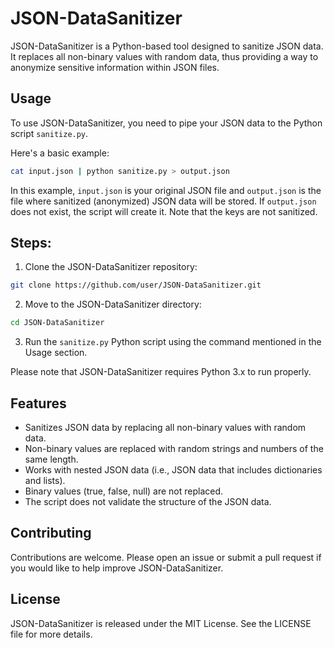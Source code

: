 # JSON-DataSanitizer

JSON-DataSanitizer is a Python-based tool designed to sanitize JSON data. It replaces all non-binary values with random data, thus providing a way to anonymize sensitive information within JSON files.

## Usage

To use JSON-DataSanitizer, you need to pipe your JSON data to the Python script `sanitize.py`. 

Here's a basic example:

```bash
cat input.json | python sanitize.py > output.json
```

In this example, `input.json` is your original JSON file and `output.json` is the file where sanitized (anonymized) JSON data will be stored. If `output.json` does not exist, the script will create it. Note that the keys are not sanitized. 

## Steps:

1. Clone the JSON-DataSanitizer repository:
```bash
git clone https://github.com/user/JSON-DataSanitizer.git
```
2. Move to the JSON-DataSanitizer directory:
```bash
cd JSON-DataSanitizer
```
3. Run the `sanitize.py` Python script using the command mentioned in the Usage section.

Please note that JSON-DataSanitizer requires Python 3.x to run properly.

## Features

- Sanitizes JSON data by replacing all non-binary values with random data.
- Non-binary values are replaced with random strings and numbers of the same length.
- Works with nested JSON data (i.e., JSON data that includes dictionaries and lists).
- Binary values (true, false, null) are not replaced.
- The script does not validate the structure of the JSON data.

## Contributing

Contributions are welcome. Please open an issue or submit a pull request if you would like to help improve JSON-DataSanitizer.

## License

JSON-DataSanitizer is released under the MIT License. See the LICENSE file for more details.

